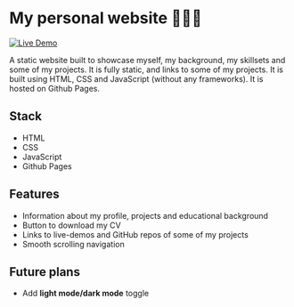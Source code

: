 # My personal website 🧍‍♂️👋

[![Live Demo](https://img.shields.io/badge/Demo-Live-green?style=for-the-badge)](https://jens-vadim-heim.github.io/personal-website/)

A static website built to showcase myself, my background, my skillsets and some of my projects. It is fully static, and links to some of my projects. It is built using HTML, CSS and JavaScript (without any frameworks). It is hosted on Github Pages.

## Stack

- HTML
- CSS
- JavaScript
- Github Pages

## Features

- Information about my profile, projects and educational background
- Button to download my CV
- Links to live-demos and GitHub repos of some of my projects
- Smooth scrolling navigation

## Future plans

- Add **light mode/dark mode** toggle
